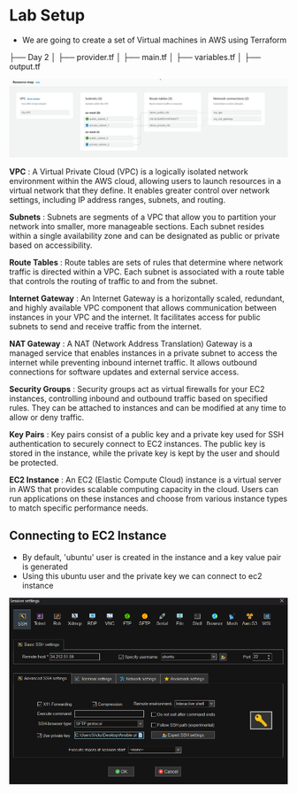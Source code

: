 # Lab Setup

- We are going to create a set of Virtual machines in AWS using Terraform

├── Day 2
│   ├── provider.tf
│   ├── main.tf
│   ├── variables.tf
│   ├── output.tf

![VPC Architecture](VPC.png)


**VPC** : A Virtual Private Cloud (VPC) is a logically isolated network environment within the AWS cloud, allowing users to launch resources in a virtual network that they define. It enables greater control over network settings, including IP address ranges, subnets, and routing.

**Subnets** : Subnets are segments of a VPC that allow you to partition your network into smaller, more manageable sections. Each subnet resides within a single availability zone and can be designated as public or private based on accessibility.

**Route Tables** : Route tables are sets of rules that determine where network traffic is directed within a VPC. Each subnet is associated with a route table that controls the routing of traffic to and from the subnet.

**Internet Gateway** : An Internet Gateway is a horizontally scaled, redundant, and highly available VPC component that allows communication between instances in your VPC and the internet. It facilitates access for public subnets to send and receive traffic from the internet.

**NAT Gateway** : A NAT (Network Address Translation) Gateway is a managed service that enables instances in a private subnet to access the internet while preventing inbound internet traffic. It allows outbound connections for software updates and external service access.

**Security Groups** : Security groups act as virtual firewalls for your EC2 instances, controlling inbound and outbound traffic based on specified rules. They can be attached to instances and can be modified at any time to allow or deny traffic.

**Key Pairs** : Key pairs consist of a public key and a private key used for SSH authentication to securely connect to EC2 instances. The public key is stored in the instance, while the private key is kept by the user and should be protected.

**EC2 Instance** : An EC2 (Elastic Compute Cloud) instance is a virtual server in AWS that provides scalable computing capacity in the cloud. Users can run applications on these instances and choose from various instance types to match specific performance needs.

## Connecting to EC2 Instance

- By default, 'ubuntu' user is created in the instance and a key value pair is generated
- Using this ubuntu user and the private key we can connect to ec2 instance

![SSH](ssh_instance.png)






